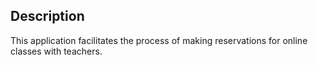 ## Description
This application facilitates the process of making reservations for online classes with teachers.